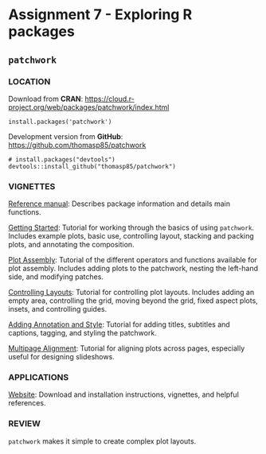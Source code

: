 # Assignment 7 - Exploring R packages

## `patchwork`


### LOCATION
Download from **CRAN**: https://cloud.r-project.org/web/packages/patchwork/index.html 
``` {r}
install.packages('patchwork')
```
Development version from **GitHub**: https://github.com/thomasp85/patchwork
```{r}
# install.packages("devtools")
devtools::install_github("thomasp85/patchwork")
```

### VIGNETTES

[Reference manual](https://cran.r-project.org/web/packages/patchwork/patchwork.pdf):
Describes package information and details main functions. 

[Getting Started](https://cloud.r-project.org/web/packages/patchwork/vignettes/patchwork.html):
Tutorial for working through the basics of using `patchwork`. Includes example plots, basic use, controlling layout, stacking and packing plots, and annotating the composition.

[Plot Assembly](https://patchwork.data-imaginist.com/articles/guides/assembly.html):
Tutorial of the different operators and functions available for plot assembly. Includes adding plots to the patchwork, nesting the left-hand side, and modifying patches.

[Controlling Layouts](https://patchwork.data-imaginist.com/articles/guides/layout.html):
Tutorial for controlling plot layouts. Includes adding an empty area, controlling the grid, moving beyond the grid, fixed aspect plots, insets, and controlling guides.

[Adding Annotation and Style](https://patchwork.data-imaginist.com/articles/guides/annotation.html):
Tutorial for adding titles, subtitles and captions, tagging, and styling the patchwork.

[Multipage Alignment](https://patchwork.data-imaginist.com/articles/guides/multipage.html):
Tutorial for aligning plots across pages, especially useful for designing slideshows.

### APPLICATIONS
[Website](https://patchwork.data-imaginist.com/index.html):
Download and installation instructions, vignettes, and helpful references.

### REVIEW
`patchwork` makes it simple to create complex plot layouts. 
